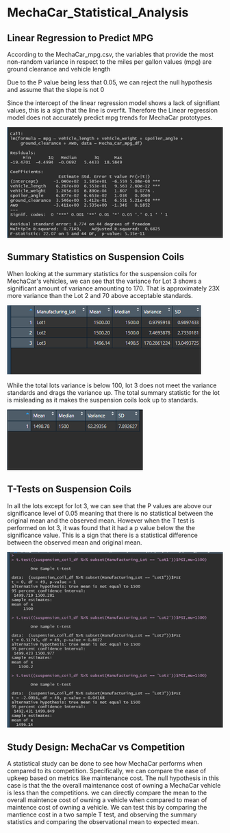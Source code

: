 # MechaCar_Statistical_Analysis

## Linear Regression to Predict MPG

According to the MechaCar_mpg.csv, the variables that provide the most non-random variance in respect to the miles per gallon values (mpg) are ground clearance and vehicle length 

Due to the P value being less that 0.05, we can reject the null hypothesis and assume that the slope is not 0 


Since the intercept of the linear regression model shows a lack of signifiant values, this is a sign that the line is overfit. Therefore the Linear regression model does not accurately predict mpg trends for MechaCar prototypes.  

![linear regression coefficients and values](https://github.com/ChristopheGarcia1/MechaCar_Statistical_Analysis/blob/main/linear_regression_modeling.png)

## Summary Statistics on Suspension Coils

When looking at the summary statistics for the suspension coils for MechaCar's vehicles, we can see that the variance for Lot 3 shows a significant amount of variance amounting to 170. That is approximately 23X more variance than the Lot 2 and 70 above acceptable standards.

![Lot summary and variance](https://github.com/ChristopheGarcia1/MechaCar_Statistical_Analysis/blob/main/lot_summary.png)


While the total lots variance is below 100, lot 3 does not meet the variance standards and drags the variance up. The total summary statistic for the lot is misleading as it makes the suspension coils look up to standards. 

![total lot summary and variance](https://github.com/ChristopheGarcia1/MechaCar_Statistical_Analysis/blob/main/total_summary.png)


## T-Tests on Suspension Coils

In all the lots except for lot 3, we can see that the P values are above our significance level of 0.05 meaning that there is no statistical between the original mean and the observed mean. However when the T test is performed on lot 3, it was found that it had a p value below the the significance value. This is a sign that there is a statistical difference between the observed mean and original mean. 


![T-test of all the lots](https://github.com/ChristopheGarcia1/MechaCar_Statistical_Analysis/blob/main/lot_ttest.png)

## Study Design: MechaCar vs Competition

A statistical study can be done to see how MechaCar performs when compared to its competition. Specifically, we can compare the ease of upkeep based on metrics like maintenance cost. The null hypothesis in this case is that the the overall maintenance cost of owning a MechaCar vehicle is less than the competitions. we can directly compare the mean to the overall maintence cost of owning a vehicle when compared to mean of maintence cost of owning a vehicle. We can test this by comparing the mantience cost in a two sample T test, and observing the summary statistics and comparing the observational mean to expected mean. 
